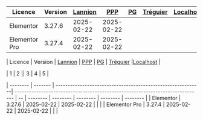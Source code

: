 


| Licence    | Version | [Lannion](https://lannion-pleumeur.catholique.fr/wp-admin) | [PPP](https://paroisses-plestin-ploumilliau-plouaret.catholique.fr/wp-admin) | [PG](https://www.iojv4204.odns.fr/pg/wp-admin) | [Tréguier](https://cpsainttugdual.catholique.fr/wp-admin) | [Localhost](http://localhost/wordpress/wp-login) |
| ---------  | ------  | ---------------------------------------------------------- | ---------------------------------------------------------------------------- | ---------------------------------------------- | -------------------------------------------------------------------------- | ------------------------------------------------ |
| Elementor     | 3.27.6  | 2025-02-22 | 2025-02-22 |
| Elementor Pro | 3.27.4  | 2025-02-22 | 2025-02-22 | 


| Licence       | Version | [Lannion](https://lannion-pleumeur.catholique.fr/wp-admin) | [PPP](https://paroisses-plestin-ploumilliau-plouaret.catholique.fr/wp-admin) | [PG](https://www.iojv4204.odns.fr/pg/wp-admin) | [Tréguier](https://cpsainttugdual.catholique.fr/wp-admin) |[Localhost](http://localhost/wordpress/wp-login) |

|  1  |  2 || 3 |  4  |  5  |




| --------      | ------- | ------------------------------------------------------------| ----------------------------------------------------------------------------- | -- | -------- | -------- | -------- | -------- | -------- |
| Elementor     | 3.27.6  | 2025-02-22 | 2025-02-22 |    |          |
| Elementor Pro | 3.27.4  | 2025-02-22 | 2025-02-22 |    |          |
